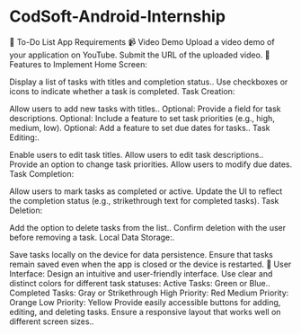 # CodSoft-Android-Internship

📝 To-Do List App Requirements
📹 Video Demo
Upload a video demo of your application on YouTube.
Submit the URL of the uploaded video.
🚀 Features to Implement
Home Screen:

Display a list of tasks with titles and completion status..
Use checkboxes or icons to indicate whether a task is completed.
Task Creation:

Allow users to add new tasks with titles..
Optional: Provide a field for task descriptions.
Optional: Include a feature to set task priorities (e.g., high, medium, low).
Optional: Add a feature to set due dates for tasks..
Task Editing:.

Enable users to edit task titles.
Allow users to edit task descriptions..
Provide an option to change task priorities.
Allow users to modify due dates.
Task Completion:

Allow users to mark tasks as completed or active.
Update the UI to reflect the completion status (e.g., strikethrough text for completed tasks).
Task Deletion:

Add the option to delete tasks from the list..
Confirm deletion with the user before removing a task.
Local Data Storage:.

Save tasks locally on the device for data persistence.
Ensure that tasks remain saved even when the app is closed or the device is restarted.
🎨 User Interface:
Design an intuitive and user-friendly interface.
Use clear and distinct colors for different task statuses:
Active Tasks: Green or Blue..
Completed Tasks: Gray or Strikethrough
High Priority: Red
Medium Priority: Orange
Low Priority: Yellow
Provide easily accessible buttons for adding, editing, and deleting tasks.
Ensure a responsive layout that works well on different screen sizes..
 
